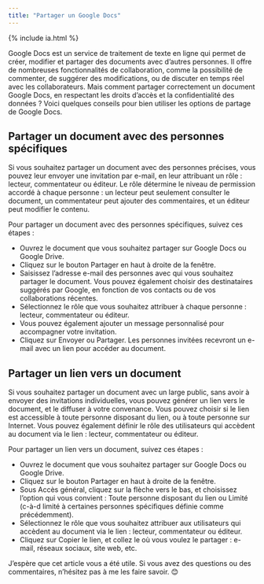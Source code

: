 ```yaml
---
title: "Partager un Google Docs"
---
```

{% include ia.html %} 

Google Docs est un service de traitement de texte en ligne qui permet de créer, modifier et partager des documents avec d’autres personnes. Il offre de nombreuses fonctionnalités de collaboration, comme la possibilité de commenter, de suggérer des modifications, ou de discuter en temps réel avec les collaborateurs. Mais comment partager correctement un document Google Docs, en respectant les droits d’accès et la confidentialité des données ? Voici quelques conseils pour bien utiliser les options de partage de Google Docs.

## Partager un document avec des personnes spécifiques

Si vous souhaitez partager un document avec des personnes précises, vous pouvez leur envoyer une invitation par e-mail, en leur attribuant un rôle : lecteur, commentateur ou éditeur. Le rôle détermine le niveau de permission accordé à chaque personne : un lecteur peut seulement consulter le document, un commentateur peut ajouter des commentaires, et un éditeur peut modifier le contenu. 

Pour partager un document avec des personnes spécifiques, suivez ces étapes :

-   Ouvrez le document que vous souhaitez partager sur Google Docs ou Google Drive. 
-   Cliquez sur le bouton Partager en haut à droite de la fenêtre.
-   Saisissez l’adresse e-mail des personnes avec qui vous souhaitez partager le document. Vous pouvez également choisir des destinataires suggérés par Google, en fonction de vos contacts ou de vos collaborations récentes.
-   Sélectionnez le rôle que vous souhaitez attribuer à chaque personne : lecteur, commentateur ou éditeur.
-   Vous pouvez également ajouter un message personnalisé pour accompagner votre invitation.
-   Cliquez sur Envoyer ou Partager. Les personnes invitées recevront un e-mail avec un lien pour accéder au document.

## Partager un lien vers un document

Si vous souhaitez partager un document avec un large public, sans avoir à envoyer des invitations individuelles, vous pouvez générer un lien vers le document, et le diffuser à votre convenance. Vous pouvez choisir si le lien est accessible à toute personne disposant du lien, ou à toute personne sur Internet. Vous pouvez également définir le rôle des utilisateurs qui accèdent au document via le lien : lecteur, commentateur ou éditeur.

Pour partager un lien vers un document, suivez ces étapes :

-   Ouvrez le document que vous souhaitez partager sur Google Docs ou Google Drive.
-   Cliquez sur le bouton Partager en haut à droite de la fenêtre.
-   Sous Accès général, cliquez sur la flèche vers le bas, et choisissez l’option qui vous convient : Toute personne disposant du lien ou Limité (c-à-d limité à certaines personnes spécifiques définie comme précédemment).
-   Sélectionnez le rôle que vous souhaitez attribuer aux utilisateurs qui accèdent au document via le lien : lecteur, commentateur ou éditeur.
-   Cliquez sur Copier le lien, et collez le où vous voulez le partager : e-mail, réseaux sociaux, site web, etc.

J’espère que cet article vous a été utile. Si vous avez des questions ou des commentaires, n’hésitez pas à me les faire savoir. 😊